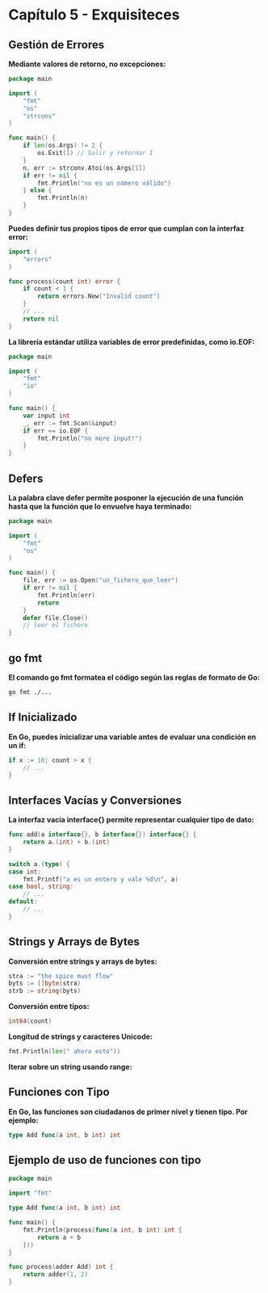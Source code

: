 # Capítulo 5 - Exquisiteces

## Gestión de Errores

**Mediante valores de retorno, no excepciones:**

```go
package main

import (
    "fmt"
    "os"
    "strconv"
)

func main() {
    if len(os.Args) != 2 {
        os.Exit(1) // Salir y retornar 1
    }
    n, err := strconv.Atoi(os.Args[1])
    if err != nil {
        fmt.Println("no es un número válido")
    } else {
        fmt.Println(n)
    }
}
```

**Puedes definir tus propios tipos de error que cumplan con la interfaz error:**

```go
import (
    "errors"
)

func process(count int) error {
    if count < 1 {
        return errors.New("Invalid count")
    }
    // ...
    return nil
}
```

**La librería estándar utiliza variables de error predefinidas, como io.EOF:**

```go
package main

import (
    "fmt"
    "io"
)

func main() {
    var input int
    _, err := fmt.Scan(&input)
    if err == io.EOF {
        fmt.Println("no more input!")
    }
}
```

## Defers

**La palabra clave defer permite posponer la ejecución de una función hasta que la función que lo envuelve haya terminado:**

```go
package main

import (
    "fmt"
    "os"
)

func main() {
    file, err := os.Open("un_fichero_que_leer")
    if err != nil {
        fmt.Println(err)
        return
    }
    defer file.Close()
    // leer el fichero
}
```

## go fmt

**El comando go fmt formatea el código según las reglas de formato de Go:**

```bash
go fmt ./...
```

## If Inicializado

**En Go, puedes inicializar una variable antes de evaluar una condición en un if:**

```go
if x := 10; count > x {
    // ...
}
```

## Interfaces Vacías y Conversiones

**La interfaz vacía interface{} permite representar cualquier tipo de dato:**

```go
func add(a interface{}, b interface{}) interface{} {
    return a.(int) + b.(int)
}

switch a.(type) {
case int:
    fmt.Printf("a es un entero y vale %d\n", a)
case bool, string:
    // ...
default:
    // ...
}
```

## Strings y Arrays de Bytes

**Conversión entre strings y arrays de bytes:**

```go
stra := "the spice must flow"
byts := []byte(stra)
strb := string(byts)
```

**Conversión entre tipos:**

```go
int64(count)
```

**Longitud de strings y caracteres Unicode:**

```go
fmt.Println(len(" ahora esto"))
```

**Iterar sobre un string usando range:**

## Funciones con Tipo

**En Go, las funciones son ciudadanos de primer nivel y tienen tipo. Por ejemplo:**

```go
type Add func(a int, b int) int
```

## Ejemplo de uso de funciones con tipo

```go
package main

import "fmt"

type Add func(a int, b int) int

func main() {
    fmt.Println(process(func(a int, b int) int {
        return a + b
    }))
}

func process(adder Add) int {
    return adder(1, 2)
}
```
